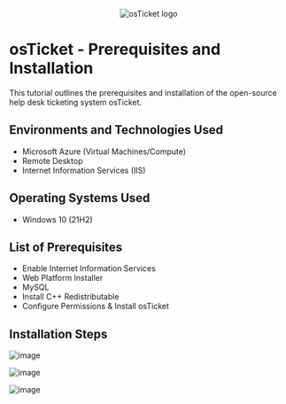 <p align="center">
<img src="https://i.imgur.com/Clzj7Xs.png" alt="osTicket logo"/>
</p>

<h1>osTicket - Prerequisites and Installation</h1>
This tutorial outlines the prerequisites and installation of the open-source help desk ticketing system osTicket.<br />


<h2>Environments and Technologies Used</h2>

- Microsoft Azure (Virtual Machines/Compute)
- Remote Desktop
- Internet Information Services (IIS)

<h2>Operating Systems Used </h2>

- Windows 10</b> (21H2)

<h2>List of Prerequisites</h2>

- Enable Internet Information Services
- Web Platform Installer
- MySQL
- Install C++ Redistributable
- Configure Permissions & Install osTicket

<h2>Installation Steps</h2>

![image](https://github.com/user-attachments/assets/c0c978dd-69f7-450b-ac33-694b706916e5)



![image](https://github.com/user-attachments/assets/1a2322f3-d1b7-48a2-8587-2007e8cea32e)



![image](https://github.com/user-attachments/assets/b3ab8043-32b4-4077-bc14-9c325f6e7b9a)

</p>
<p>

</p>
<br />
